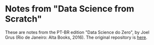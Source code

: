 # Notes from "Data Science from Scratch"

These are notes from the PT-BR edition "Data Science do Zero", by Joel Grus (Rio de Janeiro: Alta Books, 2016). The original repository is [here](https://github.com/joelgrus/data-science-from-scratch).